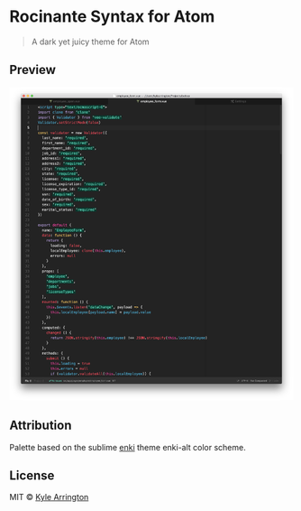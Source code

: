 # Rocinante Syntax for Atom

> A dark yet juicy theme for Atom

## Preview
![screenshot](screenshot.png)

## Attribution

Palette based on the sublime [enki](https://github.com/enkia/enki-theme) theme enki-alt color scheme.


## License

MIT © [Kyle Arrington](http://github.com/gig3m)
